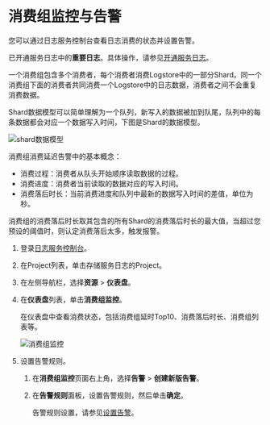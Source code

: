 # 消费组监控与告警

您可以通过日志服务控制台查看日志消费的状态并设置告警。

已开通服务日志中的**重要日志**。具体操作，请参见[开通服务日志](/cn.zh-CN/开发指南/监控日志服务/服务日志/管理服务日志.md)。

一个消费组包含多个消费者，每个消费者消费Logstore中的一部分Shard。同一个消费组下面的消费者共同消费一个Logstore中的日志数据，消费者之间不会重复消费数据。

Shard数据模型可以简单理解为一个队列，新写入的数据被加到队尾，队列中的每条数据都会对应一个数据写入时间，下图是Shard的数据模型。

![shard数据模型](https://static-aliyun-doc.oss-accelerate.aliyuncs.com/assets/img/zh-CN/6705238951/p5789.png)

消费组消费延迟告警中的基本概念：

-   消费过程：消费者从队头开始顺序读取数据的过程。
-   消费进度：消费者当前读取的数据对应的写入时间。
-   消费落后时长：当前消费进度和队列中最新的数据写入时间的差值，单位为秒。

消费组的消费落后时长取其包含的所有Shard的消费落后时长的最大值，当超过您预设的阈值时，则认定消费落后太多，触发报警。

1.  登录[日志服务控制台](https://sls.console.aliyun.com)。

2.  在Project列表，单击存储服务日志的Project。

3.  在左侧导航栏，选择**资源** \> **仪表盘**。

4.  在**仪表盘**列表，单击**消费组监控**。

    在仪表盘中查看消费状态，包括消费组延时Top10、消费落后时长、消费组列表等。

    ![消费组监控](https://static-aliyun-doc.oss-accelerate.aliyuncs.com/assets/img/zh-CN/6705238951/p66402.png)

5.  设置告警规则。

    1.  在**消费组监控**页面右上角，选择**告警** \> **创建新版告警**。

    2.  在**告警规则**面板，设置告警规则，然后单击**确定**。

        告警规则设置，请参见[设置告警](/cn.zh-CN/告警/告警（旧版）/设置告警.md)。


